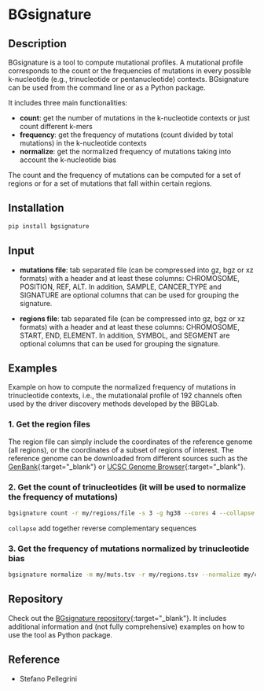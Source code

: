 # BGsignature

## Description

BGsignature is a tool to compute mutational profiles. A mutational profile corresponds to the count or the frequencies of mutations in every possible k-nucleotide (e.g., trinucleotide or pentanucleotide) contexts. BGsignature can be used from the command line or as a Python package.

It includes three main functionalities:

* __count__: get the number of mutations in the k-nucleotide contexts or just count different k-mers
* __frequency__: get the frequency of mutations (count divided by total mutations) in the k-nucleotide contexts
* __normalize__: get the normalized frequency of mutations taking into account the k-nucleotide bias

The count and the frequency of mutations can be computed for a set of regions or for a set of mutations that fall within certain regions.

## Installation 

```bash
pip install bgsignature
```

## Input

* __mutations file__: tab separated file (can be compressed into gz, bgz or xz formats) with a header and at least these columns: CHROMOSOME, POSITION, REF, ALT. In addition, SAMPLE, CANCER_TYPE and SIGNATURE are optional columns that can be used for grouping the signature.

* __regions file__: tab separated file (can be compressed into gz, bgz or xz formats) with a header and at least these columns: CHROMOSOME, START, END, ELEMENT. In addition, SYMBOL, and SEGMENT are optional columns that can be used for grouping the signature.

## Examples

Example on how to compute the normalized frequency of mutations in trinucleotide contexts, i.e., the mutationalal profile of 192 channels often used by the driver discovery methods developed by the BBGLab.

### 1. Get the region files

The region file can simply include the coordinates of the reference genome (all regions), or the coordinates of a subset of regions of interest. The reference genome can be downloaded from different sources such as the [GenBank](https://www.ncbi.nlm.nih.gov/datasets/genome/){:target="_blank"} or [UCSC Genome Browser](https://genome.ucsc.edu/cgi-bin/hgTables){:target="_blank"}.

### 2. Get the count of trinucleotides (it will be used to normalize the frequency of mutations)

```bash
bgsignature count -r my/regions/file -s 3 -g hg38 --cores 4 --collapse --exclude-N -o my/count.json
```

`collapse` add together reverse complementary sequences

### 3. Get the frequency of mutations normalized by trinucleotide bias

```bash
bgsignature normalize -m my/muts.tsv -r my/regions.tsv --normalize my/count.json -s 3 -g hg38 --collapse --cores 4 -o my/mut_profile.json
```

## Repository
Check out the [BGsignature repository](https://bitbucket.org/bgframework/bgsignature/src/master/){:target="_blank"}. It includes additional information and (not fully comprehensive) examples on how to use the tool as Python package.

## Reference
- Stefano Pellegrini
